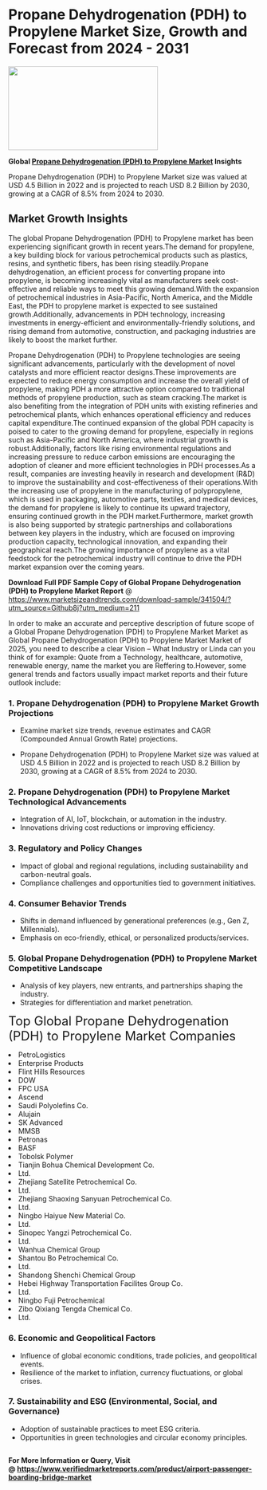 <H1>Propane Dehydrogenation (PDH) to Propylene Market Size, Growth and Forecast from 2024 - 2031</H1><img class="aligncenter size-medium wp-image-584254" src="https://thirdeyenews.in/wp-content/uploads/2024/09/Global-Market-Research-300x168.jpeg" alt="" width="300" height="168" /><p><strong>Global&nbsp;<a href="https://www.marketsizeandtrends.com/download-sample/341504/?utm_source=Github8j?utm_medium=211">Propane Dehydrogenation (PDH) to Propylene Market</a> Insights</strong></p><p>Propane Dehydrogenation (PDH) to Propylene Market size was valued at USD 4.5 Billion in 2022 and is projected to reach USD 8.2 Billion by 2030, growing at a CAGR of 8.5% from 2024 to 2030.</p><p><h2>Market Growth Insights</h2> <p>The global Propane Dehydrogenation (PDH) to Propylene market has been experiencing significant growth in recent years.The demand for propylene, a key building block for various petrochemical products such as plastics, resins, and synthetic fibers, has been rising steadily.Propane dehydrogenation, an efficient process for converting propane into propylene, is becoming increasingly vital as manufacturers seek cost-effective and reliable ways to meet this growing demand.With the expansion of petrochemical industries in Asia-Pacific, North America, and the Middle East, the PDH to propylene market is expected to see sustained growth.Additionally, advancements in PDH technology, increasing investments in energy-efficient and environmentally-friendly solutions, and rising demand from automotive, construction, and packaging industries are likely to boost the market further.</p> <p>Propane Dehydrogenation (PDH) to Propylene technologies are seeing significant advancements, particularly with the development of novel catalysts and more efficient reactor designs.These improvements are expected to reduce energy consumption and increase the overall yield of propylene, making PDH a more attractive option compared to traditional methods of propylene production, such as steam cracking.The market is also benefiting from the integration of PDH units with existing refineries and petrochemical plants, which enhances operational efficiency and reduces capital expenditure.The continued expansion of the global PDH capacity is poised to cater to the growing demand for propylene, especially in regions such as Asia-Pacific and North America, where industrial growth is robust.Additionally, factors like rising environmental regulations and increasing pressure to reduce carbon emissions are encouraging the adoption of cleaner and more efficient technologies in PDH processes.As a result, companies are investing heavily in research and development (R&D) to improve the sustainability and cost-effectiveness of their operations.With the increasing use of propylene in the manufacturing of polypropylene, which is used in packaging, automotive parts, textiles, and medical devices, the demand for propylene is likely to continue its upward trajectory, ensuring continued growth in the PDH market.Furthermore, market growth is also being supported by strategic partnerships and collaborations between key players in the industry, which are focused on improving production capacity, technological innovation, and expanding their geographical reach.The growing importance of propylene as a vital feedstock for the petrochemical industry will continue to drive the PDH market expansion over the coming years.</p> <p><span class=""><strong>Download Full PDF Sample Copy of Global Propane Dehydrogenation (PDH) to Propylene Market Report</strong> @ <a href="https://www.marketsizeandtrends.com/download-sample/341504/?utm_source=Github8j?utm_medium=211" target="_blank">https://www.marketsizeandtrends.com/download-sample/341504/?utm_source=Github8j?utm_medium=211</a></span></p><p>In order to make an accurate and perceptive description of future scope of a Global&nbsp;Propane Dehydrogenation (PDH) to Propylene Market Market as Global&nbsp;Propane Dehydrogenation (PDH) to Propylene Market Market of 2025, you need to describe a clear Vision &ndash; What Industry or Linda can you think of for example: Quote from a Technology, healthcare, automotive, renewable energy, name the market you are Reffering to.However, some general trends and factors usually impact market reports and their future outlook include:</p><h3>1.&nbsp;<strong>Propane Dehydrogenation (PDH) to Propylene Market Growth Projections</strong></h3><ul><li>Examine market size trends, revenue estimates and CAGR (Compounded Annual Growth Rate) projections.</li><li><p>Propane Dehydrogenation (PDH) to Propylene Market size was valued at USD 4.5 Billion in 2022 and is projected to reach USD 8.2 Billion by 2030, growing at a CAGR of 8.5% from 2024 to 2030.</p></li></ul><h3>2.&nbsp;<strong>Propane Dehydrogenation (PDH) to Propylene Market Technological Advancements</strong></h3><ul><li>Integration of AI, IoT, blockchain, or automation in the industry.</li><li>Innovations driving cost reductions or improving efficiency.</li></ul><h3>3.&nbsp;<strong>Regulatory and Policy Changes</strong></h3><ul><li>Impact of global and regional regulations, including sustainability and carbon-neutral goals.</li><li>Compliance challenges and opportunities tied to government initiatives.</li></ul><h3>4.&nbsp;<strong>Consumer Behavior Trends</strong></h3><ul><li>Shifts in demand influenced by generational preferences (e.g., Gen Z, Millennials).</li><li>Emphasis on eco-friendly, ethical, or personalized products/services.</li></ul><h3>5.&nbsp;<strong>Global Propane Dehydrogenation (PDH) to Propylene Market Competitive Landscape</strong></h3><ul><li>Analysis of key players, new entrants, and partnerships shaping the industry.</li><li>Strategies for differentiation and market penetration.</li></ul><p data-pm-slice="1 1 []"><span style="color: inherit; font-family: inherit; font-size: 25px;">Top Global Propane Dehydrogenation (PDH) to Propylene Market Companies</span></p><div class="" data-test-id=""><p><li>PetroLogistics</li><li> Enterprise Products</li><li> Flint Hills Resources</li><li> DOW</li><li> FPC USA</li><li> Ascend</li><li> Saudi Polyolefins Co.</li><li> Alujain</li><li> SK Advanced</li><li> MMSB</li><li> Petronas</li><li> BASF</li><li> Tobolsk Polymer</li><li> Tianjin Bohua Chemical Development Co.</li><li> Ltd.</li><li> Zhejiang Satellite Petrochemical Co.</li><li>Ltd.</li><li> Zhejiang Shaoxing Sanyuan Petrochemical Co.</li><li>Ltd.</li><li> Ningbo Haiyue New Material Co.</li><li> Ltd.</li><li> Sinopec Yangzi Petrochemical Co.</li><li> Ltd.</li><li> Wanhua Chemical Group</li><li> Shantou Bo Petrochemical Co.</li><li> Ltd.</li><li> Shandong Shenchi Chemical Group</li><li> Hebei Highway Transportation Facilites Group Co.</li><li>Ltd.</li><li> Ningbo Fuji Petrochemical</li><li> Zibo Qixiang Tengda Chemical Co.</li><li> Ltd.</li></p></div><h3>6.&nbsp;<strong>Economic and Geopolitical Factors</strong></h3><ul><li>Influence of global economic conditions, trade policies, and geopolitical events.</li><li>Resilience of the market to inflation, currency fluctuations, or global crises.</li></ul><h3>7.&nbsp;<strong>Sustainability and ESG (Environmental, Social, and Governance)</strong></h3><ul><li>Adoption of sustainable practices to meet ESG criteria.</li><li>Opportunities in green technologies and circular economy principles.</li></ul><h2><strong style="font-size: 14px;">For More Information or Query, Visit @&nbsp;</strong><a style="background-color: #ffffff; font-size: 14px;" href="https://www.marketsizeandtrends.com/report/propane-dehydrogenation-pdh-to-propylene-market/" target="_blank">https://www.verifiedmarketreports.com/product/airport-passenger-boarding-bridge-market</a></h2>